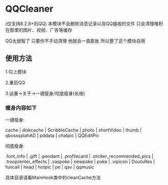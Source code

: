 # QQCleaner
(仅支持8.2.8+的QQ)
本模块不会删除消息记录以及QQ接收的文件 只会清理堆积在那里的图片、视频、广告等缓存

QQ太弱智了 只要你不手动清理 他就会一直膨胀 所以整了这个模块自用

## 使用方法
1.勾上模块

2.重启QQ

3.设置->关于->一键瘦身/彻底瘦身(长按)

### 瘦身内容如下
一键瘦身:

cache | diskcache | ScribbleCache | photo | shortVideo | thumb | qbosssplahAD | pddata | chatpic | QQEditPic 

彻底瘦身:

.font_info | .gift | .pendant | .profilecard | .sticker_recommended_pics | .troop/enter_effects | .vaspoke | newpoke | poke | .vipicon | DoutuRes | funcall | head | hotpic | pe | qav | qqmusic

具体目录请看MainHook类中的cleanCache方法

